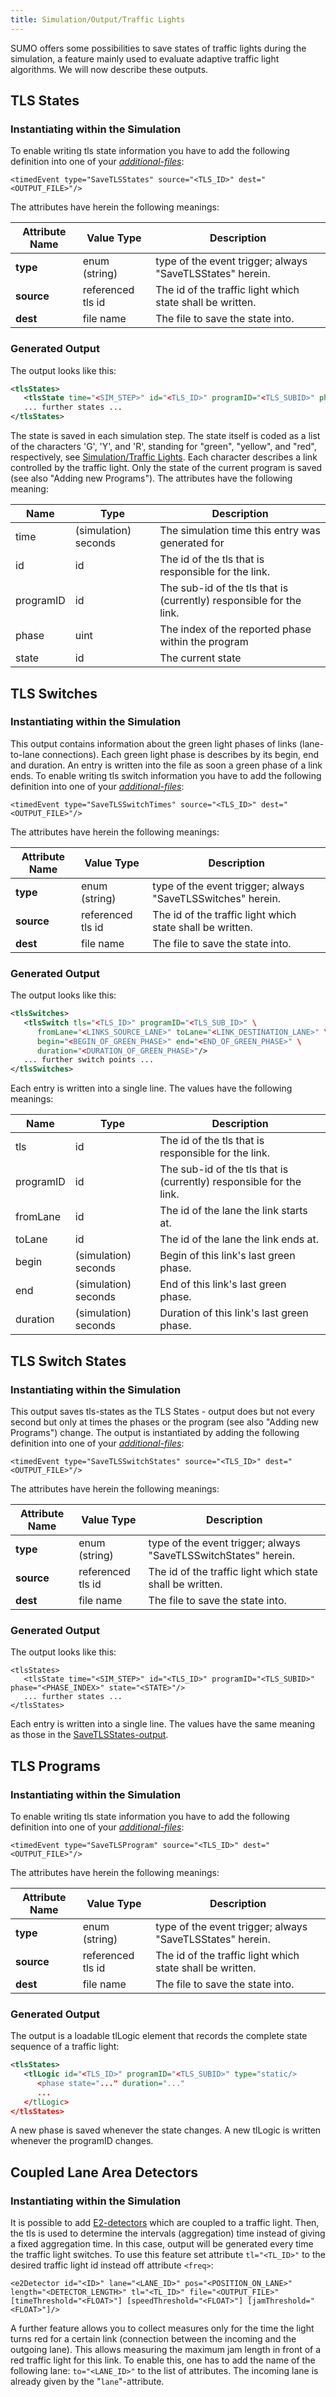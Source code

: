```yaml
---
title: Simulation/Output/Traffic Lights
---
```


SUMO offers some possibilities to save states of traffic lights during
the simulation, a feature mainly used to evaluate adaptive traffic light
algorithms. We will now describe these outputs.

## TLS States

### Instantiating within the Simulation

To enable writing tls state information you have to add the following
definition into one of your [*additional-files*](../../sumo.md#format_of_additional_files):

`<timedEvent type="SaveTLSStates" source="<TLS_ID>" dest="<OUTPUT_FILE>"/>`

The attributes have herein the following meanings:

| Attribute Name | Value Type        | Description                                               |
| -------------- | ----------------- | --------------------------------------------------------- |
| **type**       | enum (string)     | type of the event trigger; always "SaveTLSStates" herein. |
| **source**     | referenced tls id | The id of the traffic light which state shall be written. |
| **dest**       | file name         | The file to save the state into.                          |

### Generated Output

The output looks like this:

```xml
<tlsStates>
   <tlsState time="<SIM_STEP>" id="<TLS_ID>" programID="<TLS_SUBID>" phase="<PHASE_INDEX>" state="<STATE>"/>
   ... further states ...
</tlsStates>
```

The state is saved in each simulation step. The state itself is coded
as a list of the characters 'G', 'Y', and 'R', standing for "green",
"yellow", and "red", respectively, see [Simulation/Traffic
Lights](../../Simulation/Traffic_Lights.md). Each character describes
a link controlled by the traffic light. Only the state of the current
program is saved (see also "Adding new Programs"). The attributes have
the following meaning:

| Name      | Type                 | Description                                                         |
| --------- | -------------------- | ------------------------------------------------------------------- |
| time      | (simulation) seconds | The simulation time this entry was generated for                    |
| id        | id                   | The id of the tls that is responsible for the link.                 |
| programID | id                   | The sub-id of the tls that is (currently) responsible for the link. |
| phase     | uint                 | The index of the reported phase within the program                  |
| state     | id                   | The current state                                                   |

## TLS Switches

### Instantiating within the Simulation

This output contains information about the green light phases of links
(lane-to-lane connections). Each green light phase is describes by its
begin, end and duration. An entry is written into the file as soon a
green phase of a link ends. To enable writing tls switch information you
have to add the following definition into one of your [*additional-files*](../../sumo.md#format_of_additional_files):

`<timedEvent type="SaveTLSSwitchTimes" source="<TLS_ID>" dest="<OUTPUT_FILE>"/>`

The attributes have herein the following meanings:

| Attribute Name | Value Type        | Description                                                 |
| -------------- | ----------------- | ----------------------------------------------------------- |
| **type**       | enum (string)     | type of the event trigger; always "SaveTLSSwitches" herein. |
| **source**     | referenced tls id | The id of the traffic light which state shall be written.   |
| **dest**       | file name         | The file to save the state into.                            |

### Generated Output

The output looks like this:

```xml
<tlsSwitches>
   <tlsSwitch tls="<TLS_ID>" programID="<TLS_SUB_ID>" \
      fromLane="<LINKS_SOURCE_LANE>" toLane="<LINK_DESTINATION_LANE>" \
      begin="<BEGIN_OF_GREEN_PHASE>" end="<END_OF_GREEN_PHASE>" \
      duration="<DURATION_OF_GREEN_PHASE>"/>
   ... further switch points ...
</tlsSwitches>
```

Each entry is written into a single line. The values have the following
meanings:

| Name      | Type                 | Description                                                         |
| --------- | -------------------- | ------------------------------------------------------------------- |
| tls       | id                   | The id of the tls that is responsible for the link.                 |
| programID | id                   | The sub-id of the tls that is (currently) responsible for the link. |
| fromLane  | id                   | The id of the lane the link starts at.                              |
| toLane    | id                   | The id of the lane the link ends at.                                |
| begin     | (simulation) seconds | Begin of this link's last green phase.                              |
| end       | (simulation) seconds | End of this link's last green phase.                                |
| duration  | (simulation) seconds | Duration of this link's last green phase.                           |

## TLS Switch States

### Instantiating within the Simulation

This output saves tls-states as the TLS States - output does but not
every second but only at times the phases or the program (see also
"Adding new Programs") change. The output is instantiated by adding the
following definition into one of your [*additional-files*](../../sumo.md#format_of_additional_files):

`<timedEvent type="SaveTLSSwitchStates" source="<TLS_ID>" dest="<OUTPUT_FILE>"/>`

The attributes have herein the following meanings:

| Attribute Name | Value Type        | Description                                                     |
| -------------- | ----------------- | --------------------------------------------------------------- |
| **type**       | enum (string)     | type of the event trigger; always "SaveTLSSwitchStates" herein. |
| **source**     | referenced tls id | The id of the traffic light which state shall be written.       |
| **dest**       | file name         | The file to save the state into.                                |

### Generated Output

The output looks like this:

```
<tlsStates>
   <tlsState time="<SIM_STEP>" id="<TLS_ID>" programID="<TLS_SUBID>" phase="<PHASE_INDEX>" state="<STATE>"/>
   ... further states ...
</tlsStates>
```

Each entry is written into a single line. The values have the same
meaning as those in the
[SaveTLSStates-output](#generated_output).

## TLS Programs

### Instantiating within the Simulation

To enable writing tls state information you have to add the following
definition into one of your [*additional-files*](../../sumo.md#format_of_additional_files):

`<timedEvent type="SaveTLSProgram" source="<TLS_ID>" dest="<OUTPUT_FILE>"/>`

The attributes have herein the following meanings:

| Attribute Name | Value Type        | Description                                               |
| -------------- | ----------------- | --------------------------------------------------------- |
| **type**       | enum (string)     | type of the event trigger; always "SaveTLSStates" herein. |
| **source**     | referenced tls id | The id of the traffic light which state shall be written. |
| **dest**       | file name         | The file to save the state into.                          |

### Generated Output

The output is a loadable tlLogic element that records the complete state sequence of a traffic light:

```xml
<tlsStates>
   <tlLogic id="<TLS_ID>" programID="<TLS_SUBID>" type="static/>
      <phase state="..." duration="..."
      ...
   </tlLogic>
</tlsStates>
```

A new phase is saved whenever the state changes. A new tlLogic is written whenever the programID changes.

## Coupled Lane Area Detectors

### Instantiating within the Simulation

It is possible to add
[E2-detectors](../../Simulation/Output/Lanearea_Detectors_(E2).md)
which are coupled to a traffic light. Then, the tls is used to determine
the intervals (aggregation) time instead of giving a fixed aggregation
time. In this case, output will be generated every time the traffic
light switches. To use this feature set attribute `tl="<TL_ID>"` to the desired
traffic light id instead off attribute `<freq>`:

`<e2Detector id="<ID>" lane="<LANE_ID>" pos="<POSITION_ON_LANE>" length="<DETECTOR_LENGTH>" tl="<TL_ID>" file="<OUTPUT_FILE>" [timeThreshold="<FLOAT>"] [speedThreshold="<FLOAT>"] [jamThreshold="<FLOAT>"]/>`

A further feature allows you to collect measures only for the time the
light turns red for a certain link (connection between the incoming and
the outgoing lane). This allows measuring the maximum jam length in
front of a red traffic light for this link. To enable this, one has to
add the name of the following lane:
`to="<LANE_ID>"` to the list of attributes.
The incoming lane is already given by the
"`lane`"-attribute.